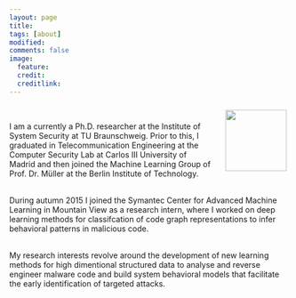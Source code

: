 ```yaml
---
layout: page
title: 
tags: [about]
modified:
comments: false
image:
  feature: 
  credit: 
  creditlink: 
---
```

<script>
  (function(i,s,o,g,r,a,m){i['GoogleAnalyticsObject']=r;i[r]=i[r]||function(){
  (i[r].q=i[r].q||[]).push(arguments)},i[r].l=1*new Date();a=s.createElement(o),
  m=s.getElementsByTagName(o)[0];a.async=1;a.src=g;m.parentNode.insertBefore(a,m)
  })(window,document,'script','https://www.google-analytics.com/analytics.js','ga');

  ga('create', 'UA-101195561-1', 'auto');
  ga('send', 'pageview');

</script>
<img class="project-img" src="../images/hg.png" style="width:110px;height:110;float:right;margin:10px 5px 20px 20px;">
<br>

I am a currently a Ph.D. researcher at the Institute of System Security at TU
Braunschweig. Prior to this, I graduated in Telecommunication Engineering at
the Computer Security Lab at Carlos III University of Madrid and then joined
the Machine Learning Group of Prof. Dr. Müller at the Berlin Institute of
Technology.<br><br> 

During autumn 2015 I joined the Symantec Center
for Advanced Machine Learning in Mountain View as a research intern, where I
worked on deep learning methods for classifcation of code graph representations
to infer behavioral patterns in malicious code.<br><br>

My research interests revolve around the development of new learning methods
for high dimentional structured data to analyse and reverse engineer malware
code and build system behavioral models that facilitate
the early identification of targeted attacks.

<br>
